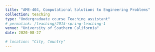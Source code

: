 ```yaml
---
title: "AME-404, Computational Solutions to Engineering Problems"
collection: teaching
type: "Undergraduate course Teaching assistant"
# permalink: /teaching/2015-spring-teaching-1
venue: "University of Southern California"
date: 2020-08-27

# location: "City, Country"
---
```

<!-- duty: -->

<!-- Heading 1
======

Heading 2
======

Heading 3
====== -->
